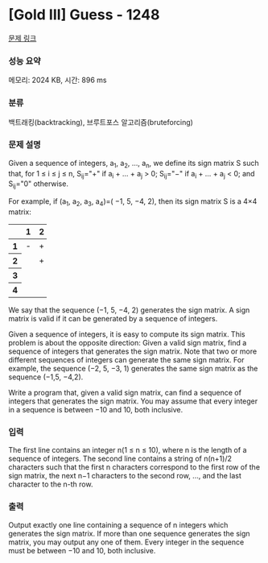 # [Gold III] Guess - 1248 

[문제 링크](https://www.acmicpc.net/problem/1248) 

### 성능 요약

메모리: 2024 KB, 시간: 896 ms

### 분류

백트래킹(backtracking), 브루트포스 알고리즘(bruteforcing)

### 문제 설명

<p>Given a sequence of integers, a<sub>1</sub>, a<sub>2</sub>, …, a<sub>n</sub>, we define its sign matrix S such that, for 1 ≤ i ≤ j ≤ n, S<sub>ij</sub>="+" if a<sub>i</sub> + … + a<sub>j</sub> > 0; S<sub>ij</sub>="−" if a<sub>i</sub> + … + a<sub>j</sub> < 0; and S<sub>ij</sub>="0" otherwise. </p>

<p>For example, if (a<sub>1</sub>, a<sub>2</sub>, a<sub>3</sub>, a<sub>4</sub>)=( −1, 5, −4, 2), then its sign matrix S is a 4×4 matrix: </p>

<table class="table table-bordered" style="width:15%">
	<thead>
		<tr>
			<th style="width:3%"> </th>
			<th style="width:3%">1</th>
			<th style="width:3%">2</th>
			<th style="width:3%">3</th>
			<th style="width:3%">4</th>
		</tr>
	</thead>
	<tbody>
		<tr>
			<th>1</th>
			<td>-</td>
			<td>+</td>
			<td>0</td>
			<td>+</td>
		</tr>
		<tr>
			<th>2</th>
			<td> </td>
			<td>+</td>
			<td>+</td>
			<td>+</td>
		</tr>
		<tr>
			<th>3</th>
			<td> </td>
			<td> </td>
			<td>-</td>
			<td>-</td>
		</tr>
		<tr>
			<th>4</th>
			<td> </td>
			<td> </td>
			<td> </td>
			<td>+</td>
		</tr>
	</tbody>
</table>

<p>We say that the sequence (−1, 5, −4, 2) generates the sign matrix. A sign matrix is valid if it can be generated by a sequence of integers. </p>

<p>Given a sequence of integers, it is easy to compute its sign matrix. This problem is about the opposite direction: Given a valid sign matrix, find a sequence of integers that generates the sign matrix. Note that two or more different sequences of integers can generate the same sign matrix. For example, the sequence (−2, 5, −3, 1) generates the same sign matrix as the sequence (−1,5, −4,2). </p>

<p>Write a program that, given a valid sign matrix, can find a sequence of integers that generates the sign matrix. You may assume that every integer in a sequence is between −10 and 10, both inclusive. </p>

### 입력 

 <p>The first line contains an integer n(1 ≤ n ≤ 10), where n is the length of a sequence of integers. The second line contains a string of n(n+1)/2 characters such that the first n characters correspond to the first row of the sign matrix, the next n−1 characters  to the second row, ..., and the last character to the n-th row. </p>

### 출력 

 <p>Output exactly one line containing a sequence of n integers which generates the sign matrix. If more than one sequence generates the sign matrix, you may output any one of them. Every integer in the sequence must be between −10 and 10, both inclusive.</p>

